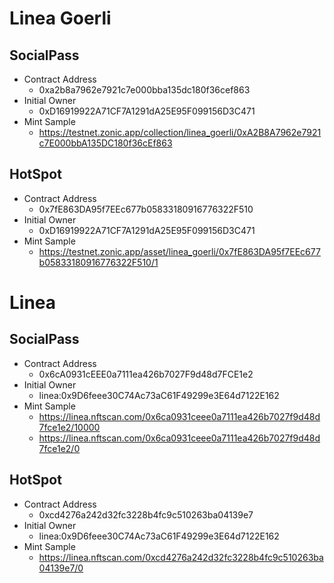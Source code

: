 # Linea Goerli

## SocialPass

- Contract Address
  - 0xa2b8a7962e7921c7e000bba135dc180f36cef863
- Initial Owner
  - 0xD16919922A71CF7A1291dA25E95F099156D3C471
- Mint Sample
  - https://testnet.zonic.app/collection/linea_goerli/0xA2B8A7962e7921c7E000bbA135DC180f36cEf863


## HotSpot

- Contract Address
  - 0x7fE863DA95f7EEc677b05833180916776322F510
- Initial Owner
  - 0xD16919922A71CF7A1291dA25E95F099156D3C471
- Mint Sample
  - https://testnet.zonic.app/asset/linea_goerli/0x7fE863DA95f7EEc677b05833180916776322F510/1

# Linea

## SocialPass

- Contract Address
  - 0x6cA0931cEEE0a7111ea426b7027F9d48d7FCE1e2
- Initial Owner
  - linea:0x9D6feee30C74Ac73aC61F49299e3E64d7122E162  
- Mint Sample
  - https://linea.nftscan.com/0x6ca0931ceee0a7111ea426b7027f9d48d7fce1e2/10000
  - https://linea.nftscan.com/0x6ca0931ceee0a7111ea426b7027f9d48d7fce1e2/0

## HotSpot

- Contract Address
  - 0xcd4276a242d32fc3228b4fc9c510263ba04139e7
- Initial Owner
  - linea:0x9D6feee30C74Ac73aC61F49299e3E64d7122E162
- Mint Sample
  - https://linea.nftscan.com/0xcd4276a242d32fc3228b4fc9c510263ba04139e7/0